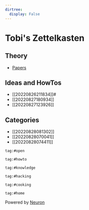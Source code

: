 ```yaml
---
dirtree:
  display: False
---
```

# Tobi's Zettelkasten

## Theory

- [Papers](http://luhmann.surge.sh/)

## Ideas and HowTos

- [[20220826211834]]#
- [[20220827180934]]
- [[20220827123926]]

## Categories

- [[20220828081302]]
- [[20220828070041]]
- [[20220828074411]]

```query
tag:#open
```
```query
tag:#howto
```
```query
tag:#knowledge
```
```query
tag:#hacking
```
```query
tag:#cooking
```
```query
tag:#home
```

Powered by [Neuron](https://neuron.zettel.page/)
